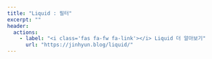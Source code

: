 ```yaml
---
title: "Liquid : 필터"
excerpt: ""
header:
  actions:
    - label: "<i class='fas fa-fw fa-link'></i> Liquid 더 알아보기"
      url: "https://jinhyun.blog/liquid/"
---
```

